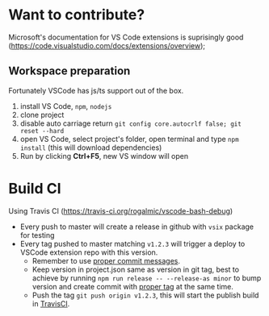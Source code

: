# Want to contribute?

Microsoft's documentation for VS Code extensions is suprisingly good (https://code.visualstudio.com/docs/extensions/overview);

## Workspace preparation
Fortunately VSCode has js/ts support out of the box.

1. install VS Code, `npm`, `nodejs`
1. clone project
1. disable auto carriage return `git config core.autocrlf false; git reset --hard`
1. open VS Code, select project's folder, open terminal and type `npm install` (this will download dependencies)
1. Run by clicking **Ctrl+F5**, new VS window will open

# Build CI

Using Travis CI (https://travis-ci.org/rogalmic/vscode-bash-debug)

- Every push to master will create a release in github with `vsix` package for testing
- Every tag pushed to master matching `v1.2.3` will trigger a deploy to VSCode extension repo with this version.
  - Remember to use [proper commit messages](https://github.com/conventional-changelog/standard-version#commit-message-convention-at-a-glance).
  - Keep version in project.json same as version in git tag, best to achieve by running `npm run release -- --release-as minor` to bump version and create commit with [proper tag](https://docs.npmjs.com/cli/version#git-tag-version) at the same time.
  - Push the tag `git push origin v1.2.3`, this will start the publish build in [TravisCI](https://travis-ci.org/rogalmic/vscode-xml-complete).
